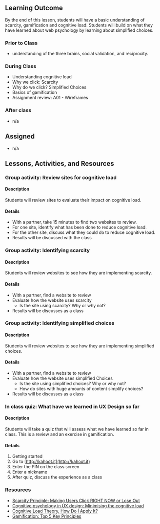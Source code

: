 ## Learning Outcome

By the end of this lesson, students will have a basic understanding of scarcity, gamification and cognitive load. Students will build on what they have learned about web psychology by learning about simplified choices.

### Prior to Class

* understanding of the three brains, social validation, and reciprocity.

### During Class

* Understanding cognitive load
* Why we click: Scarcity
* Why do we click? Simplified Choices
* Basics of gamification
* Assignment review: A01 - Wireframes

### After class

* n/a

## Assigned

* n/a

## Lessons, Activities, and Resources

### Group activity: Review sites for cognitive load

#### Description

Students will review sites to evaluate their impact on cognitive load.

#### Details

* With a partner, take 15 minutes to find two websites to review.
* For one site, identify what has been done to reduce cognitive load.
* For the other site, discuss what they could do to reduce cognitive load.
* Results will be discussed with the class

### Group activity: Identifying scarcity

#### Description

Students will review websites to see how they are implementing scarcity.

#### Details

* With a partner, find a website to review
* Evaluate how the website uses scarcity
  * Is the site using scarcity? Why or why not?
* Results will be discusses as a class

### Group activity: Identifying simplified choices

#### Description

Students will review websites to see how they are implementing simplified choices.

#### Details

* With a partner, find a website to review
* Evaluate how the website uses simplified Choices
  * Is the site using simplified choices? Why or why not?
  * How do sites with huge amounts of content simplify choices?
* Results will be discusses as a class

### In class quiz: What have we learned in UX Design so far

#### Description

Students will take a quiz that will assess what we have learned so far in class. This is a review and an exercise in gamification.

#### Details

1. Getting started
2. Go to [http://kahoot.it](http://kahoot.it)
3. Enter the PIN on the class screen
4. Enter a nickname
5. After quiz, discuss the experience as a class

### Resources

* [Scarcity Principle: Making Users Click RIGHT NOW or Lose Out](https://www.nngroup.com/articles/scarcity-principle-ux/)
* [Cognitive psychology in UX design: Minimising the cognitive load](https://medium.com/design-signals/cognitive-psychology-in-ux-minimising-the-cognitive-load-d97ad8e3115b)
* [Cognitive Load Theory, How Do I Apply It?](https://www.youtube.com/watch?v=stJ-MkTgRFs)
* [Gamification: Top 5 Key Principles](https://uxplanet.org/gamification-in-2017-top-5-key-principles-cef948254dad)
